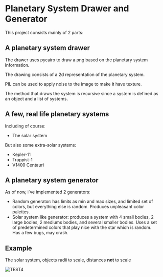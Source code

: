 # Planetary System Drawer and Generator
This project consists mainly of 2 parts:

## A planetary system drawer
The drawer uses pycairo to draw a png based on the planetary system information.

The drawing consists of a 2d representation of the planetary system.

PIL can be used to apply noise to the image to make it have texture.

The method that draws the system is recursive since a system is defined as an object and a list of systems.

## A few, real life planetary systems

Including of course:
* The solar system

But also some extra-solar systems:
* Kepler-11
* Trappist-1
* V1400 Centauri

## A planetary system generator

As of now, i've implemented 2 generators:
* Random generator: has limits as min and max sizes, and limited set of colors, but everything else is random. Produces unpleasant color palettes.
* Solar system like generator: produces a system with 4 small bodies, 2 large bodies, 2 mediums bodies, and several smaller bodies. Uses a set of predetermined colors that play nice with the star which is random. Has a few bugs, may crash.

## Example

The solar system, objects radii to scale, distances __not__ to scale

![TEST4](https://user-images.githubusercontent.com/26527575/92143337-700f5b80-ee15-11ea-93e6-0b078e480021.png)
